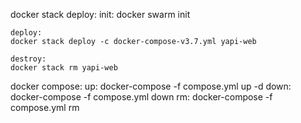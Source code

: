 docker stack deploy:
    init:
    docker swarm init

    deploy:
    docker stack deploy -c docker-compose-v3.7.yml yapi-web

    destroy:
    docker stack rm yapi-web

docker compose:
    up:
    docker-compose -f compose.yml up -d
    down:
    docker-compose -f compose.yml down
    rm:
    docker-compose -f compose.yml rm